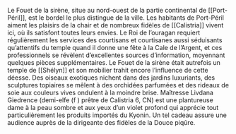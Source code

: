 Le Fouet de la sirène, situe au nord-ouest de la partie continental de [[Port-Péril]], est le bordel le plus distingue de la ville.
Les habitants de Port-Péril aiment les plaisirs de la chair et de nombreux fidèles de [[Calistria]] vivent ici, où ils satisfont toutes leurs envies. Le Roi de l’ouragan requiert régulièrement les services des courtisans et courtisanes aussi séduisants qu’attentifs du temple quand il donne une fête à la Cale de l’Argent, et ces professionnels se révèlent d’excellentes sources d’information, moyennant quelques pièces supplémentaires. Le Fouet de la sirène était autrefois un temple de [[Shélyn]] et son mobilier trahit encore l’influence de cette déesse.
Des oiseaux exotiques nichent dans des jardins luxuriants, des sculptures topiaires se mêlent à des orchidées parfumées et des rideaux de soie aux couleurs vives ondulent à la moindre brise.
Maîtresse Livdana Giedrence (demi-elfe (f ) prêtre de Calistria 6, CN) est une plantureuse dame à la peau sombre et aux yeux d’un violet profond qui apprécie tout particulièrement les produits importés du Kyonin. Un tel cadeau assure une audience auprès de la dirigeante des fidèles de la Douce piqûre.